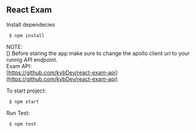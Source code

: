 
## React Exam

Install dependecies
```
 $ npm install
```

NOTE:     
[] Before staring the app make sure to change the apollo client uri to your runnig API endpoint. <br> 
Exam API:<br> 
[https://github.com/kybDev/react-exam-api](https://github.com/kybDev/react-exam-api)

To start project:
```
 $ npm start
```

Run Test:
```
 $ npm test
```
